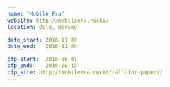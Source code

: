 ```yaml
---
name: "Mobile Era"
website: http://mobileera.rocks/
location: Oslo, Norway

date_start: 2016-11-03
date_end:   2016-11-04

cfp_start:  2016-06-01
cfp_end:    2016-08-15
cfp_site: http://mobileera.rocks/call-for-papers/
---
```

